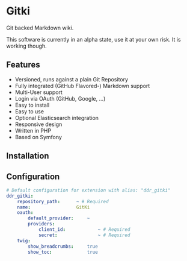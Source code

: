 Gitki
=====

Git backed Markdown wiki.

This software is currently in an alpha state, use it at your own risk. It is working though.

Features
--------

* Versioned, runs against a plain Git Repository
* Fully integrated (GitHub Flavored-) Markdown support
* Multi-User support
* Login via OAuth (GitHub, Google, ...)
* Easy to install
* Easy to use
* Optional Elasticsearch integration
* Responsive design
* Written in PHP
* Based on Symfony

Installation
------------

Configuration
-------------

``` yaml
# Default configuration for extension with alias: "ddr_gitki"
ddr_gitki:
    repository_path:      ~ # Required
    name:                 GitKi
    oauth:
        default_provider:     ~
        providers:
            client_id:            ~ # Required
            secret:               ~ # Required
    twig:
        show_breadcrumbs:     true
        show_toc:             true
```